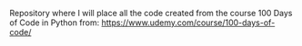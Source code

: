Repository where I will place all the code created from the course 100 Days of Code in Python from: https://www.udemy.com/course/100-days-of-code/
